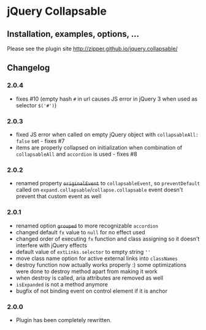 # jQuery Collapsable

## Installation, examples, options, ...
Please see the plugin site http://zipper.github.io/jquery.collapsable/

## Changelog

### 2.0.4
- fixes #10 (empty hash `#` in url causes JS error in jQuery 3 when used as selector `$('#')`)

### 2.0.3
- fixed JS error when called on empty jQuery object with `collapsableAll: false` set - fixes #7
- items are properly collapsed on initialization when combination of `collapsableAll` and `accordion` is used - fixes #8

### 2.0.2
- renamed property ~~`originalEvent`~~ to `collapsableEvent`, so `preventDefault` called on `expand.collapsable`/`collapse.collapsable` event doesn't prevent that custom event as well

### 2.0.1
- renamed option ~~`grouped`~~ to more recognizable `accordion`
- changed default `fx` value to `null` for no effect used
- changed order of executing `fx` function and class assigning so it doesn't interfere with jQuery effects
- default value of `extLinks.selector` to empty string `''`
- move class name option for active external links into `classNames`
- destroy function now actually works properly :) some optimizations were done to destroy method apart from making it work
- when destroy is called, aria attributes are removed as well
- `isExpanded` is not a method anymore
- bugfix of not binding event on control element if it is anchor

### 2.0.0

- Plugin has been completely rewritten.
